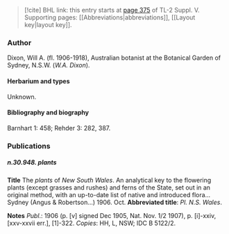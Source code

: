 > [!cite] BHL link: this entry starts at [page 375](https://www.biodiversitylibrary.org/item/103833#page/387/mode/1up) of TL-2 Suppl. V.
> Supporting pages: [[Abbreviations|abbreviations]], [[Layout key|layout key]].

### Author

Dixon, Will A. (fl. 1906-1918), Australian botanist at the Botanical Garden of Sydney, N.S.W. (*W.A. Dixon*).

#### Herbarium and types

Unknown.

#### Bibliography and biography

Barnhart 1: 458; Rehder 3: 282, 387.

### Publications

##### n.30.948. plants

**Title**
The *plants* of *New South Wales*. An analytical key to the flowering plants (except grasses and rushes) and ferns of the State, set out in an original method, with an up-to-date list of native and introduced flora... Sydney (Angus & Robertson...) 1906. Oct.
**Abbreviated title**: *Pl. N.S. Wales*.

**Notes**
*Publ*.: 1906 (p. \[v\] signed Dec 1905, Nat. Nov. 1/2 1907), p. \[i\]-xxiv, \[xxv-xxvii err.\], \[1\]-322.
*Copies*: HH, L, NSW; IDC B 5122/2.
